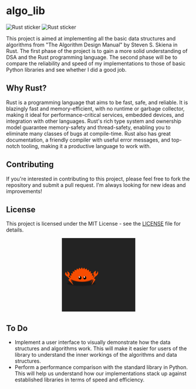 # algo_lib

![Rust sticker](https://img.shields.io/badge/Rust-%23DEA584.svg?style=for-the-badge&logo=rust&logoColor=white)
![Rust sticker](https://img.shields.io/badge/Rust-%23F9A03C.svg?style=for-the-badge&logo=rust&logoColor=white)

This project is aimed at implementing all the basic data structures and algorithms from "The Algorithm Design Manual" by Steven S. Skiena in Rust. The first phase of the project is to gain a more solid understanding of DSA and the Rust programming language. The second phase will be to compare the reliability and speed of my implementations to those of basic Python libraries and see whether I did a good job.

## Why Rust?

Rust is a programming language that aims to be fast, safe, and reliable. It is blazingly fast and memory-efficient, with no runtime or garbage collector, making it ideal for performance-critical services, embedded devices, and integration with other languages. Rust's rich type system and ownership model guarantee memory-safety and thread-safety, enabling you to eliminate many classes of bugs at compile-time. Rust also has great documentation, a friendly compiler with useful error messages, and top-notch tooling, making it a productive language to work with.

## Contributing

If you're interested in contributing to this project, please feel free to fork the repository and submit a pull request. I'm always looking for new ideas and improvements!

## License

This project is licensed under the MIT License - see the [LICENSE](LICENSE) file for details.

<p align="center">
  <img src="./pics/rustacean.gif" width="200" height="200" />
</p>

## To Do

- Implement a user interface to visually demonstrate how the data structures and algorithms work. This will make it easier for users of the library to understand the inner workings of the algorithms and data structures.
- Perform a performance comparison with the standard library in Python. This will help us understand how our implementations stack up against established libraries in terms of speed and efficiency.
